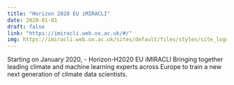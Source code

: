 ```yaml
---
title: "Horizon 2020 EU iMIRACLI"
date: 2020-01-01
draft: false
link: "https://imiracli.web.ox.ac.uk/#/"
img: https://imiracli.web.ox.ac.uk/sites/default/files/styles/site_logo/public/styles/site_logo/public/imiracli/site-logo/logo-v2.png?itok=R0TcO3Tr
---
```


Starting on January 2020, - Horizon-H2020 EU iMIRACLI Bringing together leading climate and machine learning experts across Europe to train a new next generation of climate data scientists.
